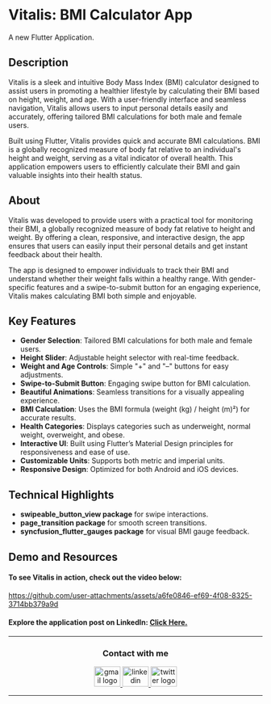 # Vitalis: BMI Calculator App
A new Flutter Application.


## Description
Vitalis is a sleek and intuitive Body Mass Index (BMI) calculator designed to assist users in promoting a healthier lifestyle by calculating their BMI based on height, weight, and age. With a user-friendly interface and seamless navigation, Vitalis allows users to input personal details easily and accurately, offering tailored BMI calculations for both male and female users.

Built using Flutter, Vitalis provides quick and accurate BMI calculations. BMI is a globally recognized measure of body fat relative to an individual's height and weight, serving as a vital indicator of overall health. This application empowers users to efficiently calculate their BMI and gain valuable insights into their health status.


## About

Vitalis was developed to provide users with a practical tool for monitoring their BMI, a globally recognized measure of body fat relative to height and weight. By offering a clean, responsive, and interactive design, the app ensures that users can easily input their personal details and get instant feedback about their health.

The app is designed to empower individuals to track their BMI and understand whether their weight falls within a healthy range. With gender-specific features and a swipe-to-submit button for an engaging experience, Vitalis makes calculating BMI both simple and enjoyable.


## Key Features

- **Gender Selection**: Tailored BMI calculations for both male and female users.
- **Height Slider**: Adjustable height selector with real-time feedback.
- **Weight and Age Controls**: Simple "+" and "–" buttons for easy adjustments.
- **Swipe-to-Submit Button**: Engaging swipe button for BMI calculation.
- **Beautiful Animations**: Seamless transitions for a visually appealing experience.
- **BMI Calculation**: Uses the BMI formula (weight (kg) / height (m)²) for accurate results.
- **Health Categories**: Displays categories such as underweight, normal weight, overweight, and obese.
- **Interactive UI**: Built using Flutter’s Material Design principles for responsiveness and ease of use.
- **Customizable Units**: Supports both metric and imperial units.
- **Responsive Design**: Optimized for both Android and iOS devices.


## Technical Highlights

- **swipeable_button_view package** for swipe interactions.
- **page_transition package** for smooth screen transitions.
- **syncfusion_flutter_gauges package** for visual BMI gauge feedback.


## Demo and Resources
#### To see **Vitalis** in action, check out the video below:
https://github.com/user-attachments/assets/a6fe0846-ef69-4f08-8325-3714bb379a9d


#### Explore the application post on LinkedIn: <a target="_blank" href="https://www.linkedin.com/posts/theahmedhany_cognoriseinfotech-internship-dart-activity-7246477421741281281-ggFZ?utm_source=share&utm_medium=member_desktop"> Click Here. </a>

-----

<h3 align="center">
    Contact with me
</h3>

<div align="center">
  <a href="mailto:a7medhanyshokry@gmail.com" target="_blank">
    <img src="https://skillicons.dev/icons?i=gmail&theme=light" width="52" height="40" alt="gmail logo"/> 
  </a>
  <a href="https://www.linkedin.com/in/theahmedhany/" target="_blank">
    <img src="https://skillicons.dev/icons?i=linkedin&theme=dark" width="52" height="40" alt="linkedin logo"/>
  </a>
  <a href="https://x.com/theahmedhany" target="_blank">
    <img src="https://skillicons.dev/icons?i=twitter&theme=dark" width="52" height="40" alt="twitter logo"/>
  </a>
</div>

-----
